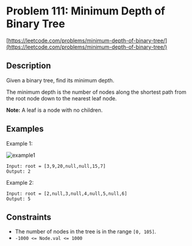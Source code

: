 # Problem 111: Minimum Depth of Binary Tree

[https://leetcode.com/problems/minimum-depth-of-binary-tree/](https://leetcode.com/problems/minimum-depth-of-binary-tree/)

## Description

Given a binary tree, find its minimum depth.

The minimum depth is the number of nodes along the shortest path from the root node down to the nearest leaf node.

**Note:** A leaf is a node with no children.

## Examples

Example 1:

![example1](https://assets.leetcode.com/uploads/2020/10/12/ex_depth.jpg)
```
Input: root = [3,9,20,null,null,15,7]
Output: 2
```

Example 2:
```
Input: root = [2,null,3,null,4,null,5,null,6]
Output: 5
```

## Constraints

- The number of nodes in the tree is in the range `[0, 105]`.
- `-1000 <= Node.val <= 1000`
